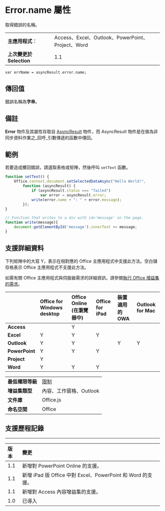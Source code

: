 
# <a name="error.name-property"></a>Error.name 屬性
取得錯誤的名稱。

|||
|:-----|:-----|
|**主應用程式︰**|Access、Excel、Outlook、PowerPoint、Project、Word|
|**上次變更於 Selection**|1.1|

```
var errName = asyncResult.error.name;
```


## <a name="return-value"></a>傳回值

錯誤名稱為**字串**。


## <a name="remarks"></a>備註

**Error** 物件及其屬性存取自 [AsyncResult](../../reference/shared/asyncresult.md) 物件，而 AsyncResult 物件是在做為非同步資料作業之_回呼_引數傳遞的函數中傳回。


## <a name="example"></a>範例

若要造成擲回錯誤，請選取表格或矩陣，然後呼叫 `setText` 函數。


```js
function setText() {
    Office.context.document.setSelectedDataAsync("Hello World!",
        function (asyncResult) {
            if (asyncResult.status === "failed")
                var error = asyncResult.error;
            write(error.name + ": " + error.message);
        });
}

// Function that writes to a div with id='message' on the page.
function write(message){
    document.getElementById('message').innerText += message; 
}
```




## <a name="support-details"></a>支援詳細資料


下列矩陣中的大寫 Y，表示在相對應的 Office 主應用程式中支援此方法。空白儲存格表示 Office 主應用程式不支援此方法。

如需有關 Office 主應用程式與伺服器需求的詳細資訊，請參閱[執行 Office 增益集的需求](../../docs/overview/requirements-for-running-office-add-ins.md)。

||**Office for Windows desktop**|**Office Online (在瀏覽器中)**|**Office for iPad**|**裝置適用的 OWA**|**Outlook for Mac**|
|:-----|:-----|:-----|:-----|:-----|:-----|
|**Access**||Y||||
|**Excel**|Y|Y|Y|||
|**Outlook**|Y|Y||Y|Y|
|**PowerPoint**|Y|Y|Y|||
|**Project**|Y|||||
|**Word**|Y|Y|Y|||

|||
|:-----|:-----|
|**最低權限等級**|[限制](../../docs/develop/requesting-permissions-for-api-use-in-content-and-task-pane-add-ins.md)|
|**增益集類型**|內容、工作窗格、Outlook|
|**文件庫**|Office.js|
|**命名空間**|Office|

## <a name="support-history"></a>支援歷程記錄



****


|**版本**|**變更**|
|:-----|:-----|
|1.1|新增對 PowerPoint Online 的支援。|
|1.1|新增 iPad 版 Office 中對 Excel、PowerPoint 和 Word 的支援。|
|1.1|新增對 Access 內容增益集的支援。|
|1.0|已導入|
